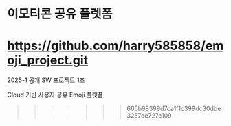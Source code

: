 # 이모티콘 공유 플렛폼
https://github.com/harry585858/emoji_project.git
=======
2025-1 공개 SW 프로젝트 1조

Cloud 기반 사용자 공유 Emoji 플랫폼 
>>>>>>> 665b98399d7ca1f1c399dc30dbe3257de727c109
